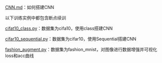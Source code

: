 [CNN.md](https://github.com/yiyading/NLP-and-ML/blob/master/AI_PRACTICE/%E5%8D%B7%E7%A7%AF%E7%A5%9E%E7%BB%8F%E7%BD%91%E7%BB%9C/CNN.md)：如何搭建CNN

以下训练实例中都包含断点续训

[cifat10_class.py](https://github.com/yiyading/NLP-and-ML/blob/master/AI_PRACTICE/%E5%8D%B7%E7%A7%AF%E7%A5%9E%E7%BB%8F%E7%BD%91%E7%BB%9C/cifar10_class.py#L19)：数据集为cifa10，使用class搭建CNN

[cifar10_sequential.py](https://github.com/yiyading/NLP-and-ML/blob/master/AI_PRACTICE/%E5%8D%B7%E7%A7%AF%E7%A5%9E%E7%BB%8F%E7%BD%91%E7%BB%9C/cifar10_sequential.py)：数据集为cifar10，使用Sequential搭建CNN

[fashion_augment.py](https://github.com/yiyading/NLP-and-ML/blob/master/AI_PRACTICE/%E5%8D%B7%E7%A7%AF%E7%A5%9E%E7%BB%8F%E7%BD%91%E7%BB%9C/fashion_augment.py)：数据集为fashion_mnist，对图像进行数据增强并可视化loss和acc曲线


